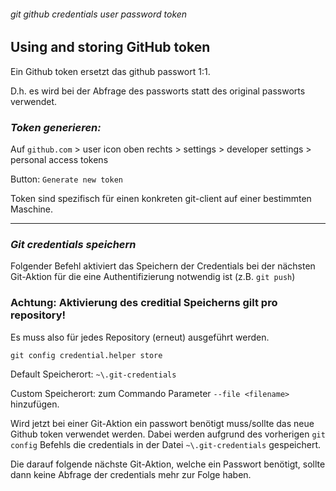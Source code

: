 ###### git github credentials user password token

## Using and storing GitHub token

Ein Github token ersetzt das github passwort 1:1.

D.h. es wird bei der Abfrage des passworts statt des original passworts verwendet.

### *Token generieren:*

Auf `github.com` > user icon oben rechts > settings > developer settings > personal access tokens

Button: `Generate new token`

Token sind spezifisch für einen konkreten git-client auf einer bestimmten Maschine.

---

### *Git credentials speichern*

Folgender Befehl aktiviert das Speichern der Credentials bei der nächsten Git-Aktion für die eine Authentifizierung notwendig ist (z.B. `git push`)

### Achtung: Aktivierung des creditial Speicherns gilt pro repository! 
Es muss also für jedes Repository (erneut) ausgeführt werden.

```
git config credential.helper store
```
Default Speicherort: `~\.git-credentials`

Custom Speicherort: zum Commando Parameter `--file <filename>` hinzufügen.

Wird jetzt bei einer Git-Aktion ein passwort benötigt muss/sollte das neue Github token verwendet werden. Dabei werden aufgrund des vorherigen `git config` Befehls die credentials in der Datei `~\.git-credentials` gespeichert.

Die darauf folgende nächste Git-Aktion, welche ein Passwort benötigt, sollte dann keine Abfrage der credentials mehr zur Folge haben.

